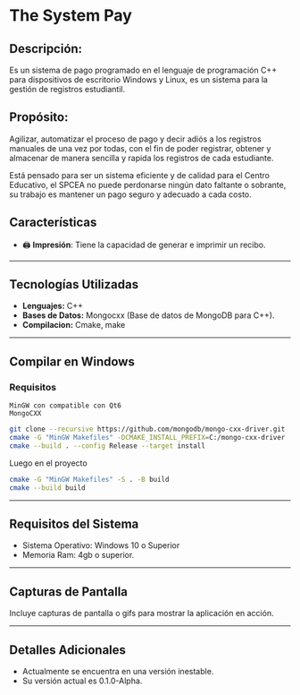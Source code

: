 # The System Pay

## Descripción:

Es un sistema de pago programado en el lenguaje de programación C++ para dispositivos de escritorio Windows y Linux, es un sistema para la gestión de registros estudiantil.

## Propósito:

Agilizar, automatizar el proceso de pago y decir adiós a los registros manuales de una vez por todas, con el fin de poder registrar, obtener y almacenar de manera sencilla y rapida los registros de cada estudiante.

Está pensado para ser un sistema eficiente y de calidad para el Centro Educativo, el SPCEA no puede perdonarse ningún dato faltante o sobrante, su trabajo es mantener un pago seguro y adecuado a cada costo.

## Características

- 🖨 **Impresión**: Tiene la capacidad de generar e imprimir un recibo.

---

## Tecnologías Utilizadas

- **Lenguajes:** C++
- **Bases de Datos:** Mongocxx (Base de datos de MongoDB para C++).
- **Compilacion:** Cmake, make

---

## Compilar en Windows
### Requisitos
    MinGW con compatible con Qt6
    MongoCXX

```bash
git clone --recursive https://github.com/mongodb/mongo-cxx-driver.git
cmake -G "MinGW Makefiles" -DCMAKE_INSTALL_PREFIX=C:/mongo-cxx-driver ../mongo-cxx-driver
cmake --build . --config Release --target install
```
Luego en el proyecto

```bash
cmake -G "MinGW Makefiles" -S . -B build
cmake --build build
```
---

## Requisitos del Sistema

- Sistema Operativo: Windows 10 o Superior
- Memoria Ram: 4gb o superior.

---

## Capturas de Pantalla

Incluye capturas de pantalla o gifs para mostrar la aplicación en acción.

---

## Detalles Adicionales

- Actualmente se encuentra en una versión inestable.
- Su versión actual es 0.1.0-Alpha.
